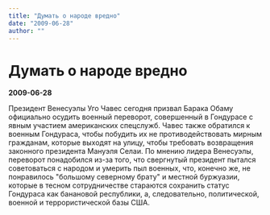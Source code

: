 ```yaml
---
title: "Думать о народе вредно"
date: "2009-06-28"
author: ""
---
```


# Думать о народе вредно

**2009-06-28** 

Президент Венесуэлы Уго Чавес сегодня призвал Барака Обаму официально осудить военный переворот, совершенный в Гондурасе с явным участием американских спецслужб. Чавес также обратился к военным Гондураса, чтобы побудить их не противодействовать мирным гражданам, которые выходят на улицу, чтобы требовать возвращения законного президента Мануэля Селаи. По мнению лидера Венесуэлы, переворот понадобился из-за того, что свергнутый президент пытался советоваться с народом и умерить пыл военных, что, конечно же, не понравилось "большому северному брату" и местной буржуазии, которые в тесном сотрудничестве стараются сохранить статус Гондураса как банановой республики, а, следовательно, политической, военной и террористической базы США.